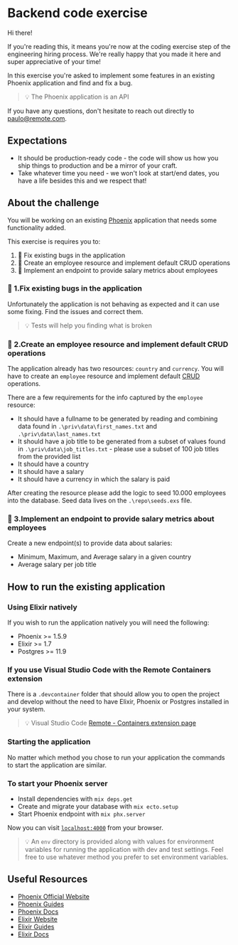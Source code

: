 # Backend code exercise

Hi there!

If you're reading this, it means you're now at the coding exercise step of the engineering hiring process. We're really happy that you made it here and super appreciative of your time!

In this exercise you're asked to implement some features in an existing Phoenix application and find and fix a bug.

> 💡 The Phoenix application is an API

If you have any questions, don't hesitate to reach out directly to paulo@remote.com.

## Expectations

* It should be production-ready code - the code will show us how you ship things to production and be a mirror of your craft.
* Take whatever time you need - we won't look at start/end dates, you have a life besides this and we respect that!

## About the challenge

You will be working on an existing [Phoenix](https://www.phoenixframework.org/) application that needs some functionality added.

This exercise is requires you to:

1. 🔧 Fix existing bugs in the application
2. 📑 Create an employee resource and implement default CRUD operations
3. 🧮 Implement an endpoint to provide salary metrics about employees

### 🔧 1.Fix existing bugs in the application

Unfortunately the application is not behaving as expected and it can use some fixing. Find the issues and correct them.

> 💡 Tests will help you finding what is broken

### 📑 2.Create an employee resource and implement default CRUD operations

The application already has two resources: `country` and `currency`. You will have to create an `employee` resource and implement default [CRUD](https://en.wikipedia.org/wiki/Create,_read,_update_and_delete) operations.

There are a few requirements for the info captured by the `employee` resource:

* It should have a fullname to be generated by reading and combining data found in `.\priv\data\first_names.txt` and `.\priv\data\last_names.txt`
* It should have a job title to be generated from a subset of values found in `.\priv\data\job_titles.txt` - please use a subset of 100 job titles from the provided list
* It should have a country
* It should have a salary
* It should have a currency in which the salary is paid

After creating the resource please add the logic to seed 10.000 employees into the database. Seed data lives on the `.\repo\seeds.exs` file.

### 🧮 3.Implement an endpoint to provide salary metrics about employees

Create a new endpoint(s) to provide data about salaries:

* Minimum, Maximum, and Average salary in a given country
* Average salary per job title

## How to run the existing application

### Using Elixir natively

If you wish to run the application natively you will need the following:

* Phoenix >= 1.5.9
* Elixir >= 1.7
* Postgres >= 11.9

### If you use Visual Studio Code with the Remote Containers extension

There is a `.devcontainer` folder that should allow you to open the project and develop without the need to have Elixir, Phoenix or Postgres installed in your system.

> 💡 Visual Studio Code [Remote - Containers extension page](https://marketplace.visualstudio.com/items?itemName=ms-vscode-remote.remote-containers)

### Starting the application

No matter which method you chose to run your application the commands to start the application are similar.

### To start your Phoenix server

* Install dependencies with `mix deps.get`
* Create and migrate your database with `mix ecto.setup`
* Start Phoenix endpoint with `mix phx.server`

Now you can visit [`localhost:4000`](http://localhost:4000) from your browser.

> 💡 An `env` directory is provided along with values for environment variables for running the application with dev and test settings. Feel free to use whatever method you prefer to set environment variables.

## Useful Resources

* [Phoenix Official Website](https://www.phoenixframework.org/)
* [Phoenix Guides](https://hexdocs.pm/phoenix/overview.html)
* [Phoenix Docs](https://hexdocs.pm/phoenix)
* [Elixir Website](https://elixir-lang.org/)
* [Elixir Guides](https://elixir-lang.org/getting-started/introduction.html)
* [Elixir Docs](https://elixir-lang.org/docs.html)
